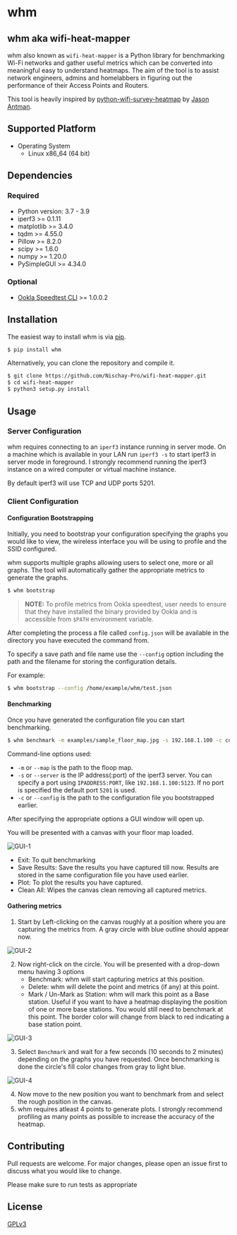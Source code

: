 # whm

## whm aka wifi-heat-mapper

whm also known as `wifi-heat-mapper` is a Python library for benchmarking Wi-Fi networks and gather useful metrics which can be converted into meaningful easy to understand heatmaps. The aim of the tool is to assist network engineers, admins and homelabbers in figuring out the performance of their Access Points and Routers.

This tool is heavily inspired by [python-wifi-survey-heatmap](https://github.com/jantman/python-wifi-survey-heatmap) by [Jason Antman](www.jasonantman.com).

## Supported Platform
* Operating System
    - Linux x86_64 (64 bit)

## Dependencies
### Required
* Python version: 3.7 - 3.9
* iperf3 >= 0.1.11
* matplotlib >= 3.4.0
* tqdm >= 4.55.0
* Pillow >= 8.2.0
* scipy >= 1.6.0
* numpy >= 1.20.0
* PySimpleGUI >= 4.34.0

### Optional
* [Ookla Speedtest CLI](https://www.speedtest.net/apps/cli) >= 1.0.0.2

## Installation

The easiest way to install whm is via [pip](https://pip.pypa.io/en/stable/).

```bash
$ pip install whm
```

Alternatively, you can clone the repository and compile it.

```bash
$ git clone https://github.com/Nischay-Pro/wifi-heat-mapper.git
$ cd wifi-heat-mapper
$ python3 setup.py install
```

## Usage

### Server Configuration

whm requires connecting to an `iperf3` instance running in server mode. On a machine which is available in your LAN run `iperf3 -s` to start iperf3 in server mode in foreground. I strongly recommend running the iperf3 instance on a wired computer or virtual machine instance.

By default iperf3 will use TCP and UDP ports 5201.


### Client Configuration

#### Configuration Bootstrapping

Initially, you need to bootstrap your configuration specifying the graphs you would like to view, the wireless interface you will be using to profile and the SSID configured.

whm supports multiple graphs allowing users to select one, more or all graphs. The tool will automatically gather the appropriate metrics to generate the graphs.

```bash
$ whm bootstrap
```

> **NOTE:** To profile metrics from Ookla speedtest, user needs to ensure that they have installed the binary provided by Ookla and is accessible from `$PATH` environment variable.

After completing the process a file called `config.json` will be available in the directory you have executed the command from.

To specify a save path and file name use the `--config` option including the path and the filename for storing the configuration details.

For example:

```bash
$ whm bootstrap --config /home/example/whm/test.json
```

#### Benchmarking

Once you have generated the configuration file you can start benchmarking.

```bash
$ whm benchmark -m examples/sample_floor_map.jpg -s 192.168.1.100 -c config.json 
```

Command-line options used:

* `-m` or `--map` is the path to the floop map.
* `-s` or `--server` is the IP address(:port) of the iperf3 server. You can specify a port using `IPADDRESS:PORT`, like `192.168.1.100:5123`. If no port is specified the default port `5201` is used.
* `-c` or `--config` is the path to the configuration file you bootstrapped earlier.

After specifying the appropriate options a GUI window will open up.

You will be presented with a canvas with your floor map loaded.

![GUI-1](images/gui-1.png)

* Exit: To quit benchmarking
* Save Results: Save the results you have captured till now. Results are stored in the same configuration file you have used earlier.
* Plot: To plot the results you have captured.
* Clean All: Wipes the canvas clean removing all captured metrics.

#### Gathering metrics

1. Start by Left-clicking on the canvas roughly at a position where you are capturing the metrics from. A gray circle with blue outline should appear now.

![GUI-2](images/gui-2.png)

2. Now right-click on the circle. You will be presented with a drop-down menu having 3 options
    * Benchmark: whm will start capturing metrics at this position.
    * Delete: whm will delete the point and metrics (if any) at this point.
    * Mark / Un-Mark as Station: whm will mark this point as a Base station. Useful if you want to have a heatmap displaying the position of one or more base stations. You would still need to benchmark at this point. The border color will change from black to red indicating a base station point.

![GUI-3](images/gui-3.png)

3. Select `Benchmark` and wait for a few seconds (10 seconds to 2 minutes) depending on the graphs you have requested. Once benchmarking is done the circle's fill color changes from gray to light blue.

![GUI-4](images/gui-4.png)

4. Now move to the new position you want to benchmark from and select the rough position in the canvas.
5. whm requires atleast 4 points to generate plots. I strongly recommend profiling as many points as possible to increase the accuracy of the heatmap.

## Contributing
Pull requests are welcome. For major changes, please open an issue first to discuss what you would like to change.

Please make sure to run tests as appropriate

## License
[GPLv3](https://choosealicense.com/licenses/gpl-3.0/)